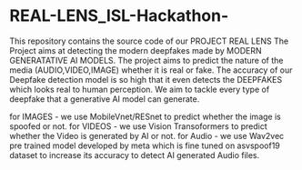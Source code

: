# REAL-LENS_ISL-Hackathon-
This repository contains the source code of our PROJECT REAL LENS
The Project aims at detecting the modern deepfakes made by MODERN GENERATATIVE AI MODELS. The project aims to predict the nature of the media (AUDIO,VIDEO,IMAGE) whether it is real or fake.
The accuracy of our Deepfake detection model is so high that it even detects the DEEPFAKES which looks real to human perception.
We aim to tackle every type of deepfake that a generative AI model can generate.

for IMAGES -  we use MobileVnet/RESnet to predict whether the image is spoofed or not.
for VIDEOS - we use Vision Transoformers to predict whether the Video is generated by AI or not.
for Audio - we use Wav2vec pre trained model developed by meta which is fine tuned on asvspoof19 dataset to increase its accuracy to detect AI generated Audio files.
